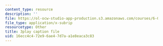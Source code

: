 ```yaml
---
content_type: resource
description: ''
file: https://ol-ocw-studio-app-production.s3.amazonaws.com/courses/6-042j-mathematics-for-computer-science-spring-2015/16ecc4c472e96ae47d7aa1e8eaca3c83_D9l-pIg1Ayo.srt
file_type: application/x-subrip
resourcetype: Other
title: 3play caption file
uid: 16ecc4c4-72e9-6ae4-7d7a-a1e8eaca3c83
---
```

